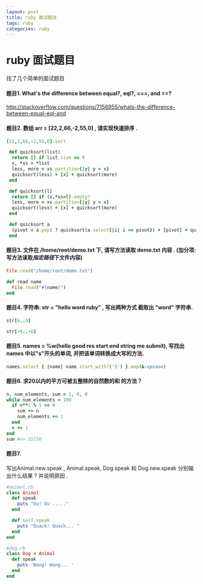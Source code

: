 ```yaml
---
layout: post
title: ruby 面试题目
tags: ruby
categories: ruby
---
```


# ruby 面试题目
找了几个简单的面试题目

#### 题目1. What's the difference between equal?, eql?, ===, and ==?

http://stackoverflow.com/questions/7156955/whats-the-difference-between-equal-eql-and

#### 题目2. 数组 arr = [22,2,66,-2,55,0] , 请实现快速排序 .

```ruby
[22,2,66,-2,55,0].sort
```

```ruby
 def quicksort(list)
  return [] if list.size == 0
  x, *xs = *list
  less, more = xs.partition{|y| y < x}
  quicksort(less) + [x] + quicksort(more)
 end
```

```ruby
 def quicksort(l)
  return [] if (x,*xs=l).empty?
  less, more = xs.partition{|y| y < x}
  quicksort(less) + [x] + quicksort(more)
 end
```

```ruby
 def quicksort a
  (pivot = a.pop) ? quicksort(a.select{|i| i <= pivot}) + [pivot] + quicksort(a.select{|i| i > pivot}) : []
 end
```

#### 题目3. 文件在 /home/root/demo.txt 下, 请写方法读取 demo.txt 内容 . (加分项: 写方法读取*指定路径*下文件内容)

```ruby
File.read("/home/root/demo.txt")
```

```ruby
def read name
  File.read("#{name}")
end
```

#### 题目4. 字符串: str = "hello word ruby" , 写出两种方式 截取出 "word" 字符串.

```ruby
str[6..9]
```

```ruby
str[-9..-6]
```

#### 题目5. names = %w(hello good res start end string me submit), 写找出 names 中以"s"开头的单词, 并把该单词转换成大写的方法.

```ruby
names.select { |name| name.start_with?('S') }.map(&:upcase)
```

#### 题目6. 求20以内的平方可被五整除的自然数的和 的方法？

```ruby
n, num_elements, sum = 1, 0, 0
while num_elements < 100
  if n**2 % 5 == 0
    sum += n
    num_elements += 1
  end
  n += 1
end
sum #=> 25250
```

#### 题目7.

写出Animal.new.speak , Animal.speak,  Dog.speak 和 Dog.new.speak 分别输出什么结果 ? 并说明原因 .

```ruby
#animal.rb
class Animal
  def speak
    puts "Ou! Ou ....."
  end

  def self.speak
    puts "Quack! Quack... "
  end
end

#dog.rb
class Dog < Animal
  def speak
    puts 'Wang! Wang... '
  end
end
```
